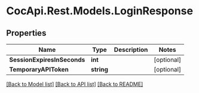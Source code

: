 ﻿# CocApi.Rest.Models.LoginResponse

## Properties

Name | Type | Description | Notes
------------ | ------------- | ------------- | -------------
**SessionExpiresInSeconds** | **int** |  | [optional] 
**TemporaryAPIToken** | **string** |  | [optional] 

[[Back to Model list]](../../README.md#documentation-for-models) [[Back to API list]](../../README.md#documentation-for-api-endpoints) [[Back to README]](../../README.md)

